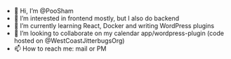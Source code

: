 - 👋 Hi, I’m @PooSham
- 👀 I’m interested in frontend mostly, but I also do backend
- 🌱 I’m currently learning React, Docker and writing WordPress plugins
- 💞️ I’m looking to collaborate on my calendar app/wordpress-plugin (code hosted on @WestCoastJitterbugsOrg)
- 📫 How to reach me: mail or PM

<!---
PooSham/PooSham is a ✨ special ✨ repository because its `README.md` (this file) appears on your GitHub profile.
You can click the Preview link to take a look at your changes.
--->
